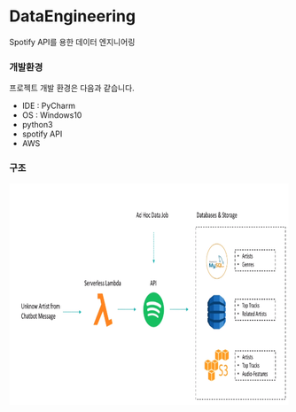 # DataEngineering

Spotify API를 용한 데이터 엔지니어링


### 개발환경

프로젝트 개발 환경은 다음과 같습니다.

* IDE : PyCharm
* OS : Windows10
* python3
* spotify API
* AWS

### 구조

<img src="/images/structure2.png" width="1042" height="400px" title="구성" alt="structure"></img><br/>
